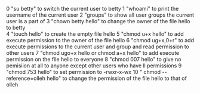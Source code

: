 0	"su betty" to switch the current user to betty
1	"whoami" to print the username of the current user
2	"groups" to show all user groups the current user is a part of
3	"chown betty hello" to change the owner of the file hello to betty	
4	"touch hello" to create the empty file hello
5	"chmod u+x hello" to add execute permission to the owner of the file hello
6	"chmod ug+x,0+r" to add execute permissions to the current user and group and 			read permission to other users
7	"chmod ugo+x hello or chmod a+x hello" to add execute permission on the file hello to everyone
8	"chmod 007 hello" to give no pemisiion at all to anyone except other users who have ll permissions
9	"chmod 753 hello" to set permission to -rwxr-x-wx
10	" chmod --reference=olleh hello" to change the permission of the file hello to that of olleh
